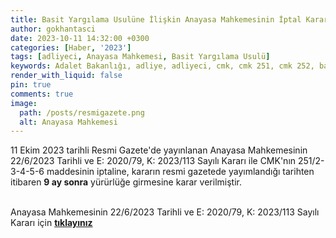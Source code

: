 ```yaml
---
title: Basit Yargılama Usulüne İlişkin Anayasa Mahkemesinin İptal Kararı
author: gokhantasci
date: 2023-10-11 14:32:00 +0300
categories: [Haber, '2023']
tags: [adliyeci, Anayasa Mahkemesi, Basit Yargılama Usulü]
keywords: Adalet Bakanlığı, adliye, adliyeci, cmk, cmk 251, cmk 252, basit yargılama
render_with_liquid: false
pin: true
comments: true
image:
  path: /posts/resmigazete.png
  alt: Anayasa Mahkemesi
---
```


11 Ekim 2023 tarihli Resmi Gazete'de yayınlanan Anayasa Mahkemesinin 22/6/2023 Tarihli ve E: 2020/79, K: 2023/113 Sayılı Kararı ile CMK'nın 251/2-3-4-5-6 maddesinin iptaline, kararın resmi gazetede yayımlandığı tarihten itibaren **9 ay sonra** yürürlüğe girmesine karar verilmiştir.


<br>Anayasa Mahkemesinin 22/6/2023 Tarihli ve E: 2020/79, K: 2023/113 Sayılı Kararı için [**tıklayınız**](https://www.resmigazete.gov.tr/eskiler/2023/10/20231011-4.pdf) 


